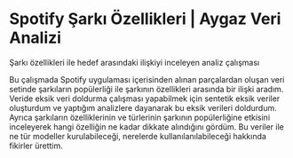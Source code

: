 # Spotify Şarkı Özellikleri | Aygaz Veri Analizi
 Şarkı özellikleri ile hedef arasındaki ilişkiyi inceleyen analiz çalışması

 Bu çalışmada Spotify uygulaması içerisinden alınan parçalardan oluşan veri setinde şarkıların popülerliği ile şarkının özellikleri arasında bir ilişki aradım.
 Veride eksik veri doldurma çalışması yapabilmek için sentetik eksik veriler oluşturdum ve yaptığım analizlere dayanarak bu eksik verileri doldurdum.
 Ayrıca şarkıların özelliklerinin ve türlerinin şarkının popülerliğine etkisini inceleyerek hangi özelliğin ne kadar dikkate alındığını gördüm.
 Bu veriler ile ne tür modeller kurulabileceği, nerelerde kullanılanılabileceği hakkında fikirler ürettim.
